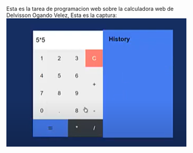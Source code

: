 Esta es la tarea de programacion web sobre la calculadora web de Delvisson Ogando Velez, Esta es la captura:
![Captura de pantalla](Calculadoraweb.png) 